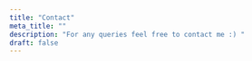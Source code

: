 ```yaml
---
title: "Contact"
meta_title: ""
description: "For any queries feel free to contact me :) "
draft: false
---
```

